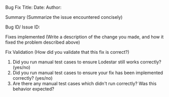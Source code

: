 Bug Fix Title: 
Date:
Author: 

Summary
(Summarize the issue encountered concisely)

Bug ID/ Issue ID: 

Fixes implemented
(Write a description of the change you made, and how it fixed the problem described above) 

Fix Validation
(How did you validate that this fix is correct?) 

1. Did you run manual test cases to ensure Lodestar still works correctly? (yes/no)
2. Did you run manual test cases to ensure your fix has been implemented correctly? (yes/no)
3. Are there any manual test cases which didn't run correctly? Was this behavior expected? 
